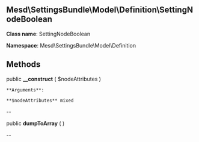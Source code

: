 Mesd\SettingsBundle\Model\Definition\SettingNodeBoolean
---------------

    

    


**Class name**: SettingNodeBoolean

**Namespace**: Mesd\SettingsBundle\Model\Definition











Methods
-------


public **__construct** ( $nodeAttributes )


    








    **Arguments**:

    **$nodeAttributes** mixed 


--


public **dumpToArray** (  )


    









--

